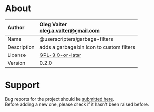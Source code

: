 
# About

| Author       | Oleg Valter<br>[oleg.a.valter@gmail.com](mailto:oleg.a.valter@gmail.com) |
| :----------- | :----------------------- |
| Name | @userscripters/garbage-filters |
| Description | adds a garbage bin icon to custom filters |
| License | [GPL-3.0-or-later](https://spdx.org/licenses/GPL-3.0-or-later) |
| Version | 0.2.0 |

# Support

Bug reports for the project should be [submitted here](https://github.com/userscripters/garbage-filters/issues).
<br>Before adding a new one, please check if it hasn't been raised before.
  